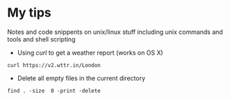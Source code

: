 # My tips

Notes and code snippents on unix/linux stuff including unix commands and tools and shell scripting

* Using _curl_ to get a weather report (works on OS X)

```{console}
curl https://v2.wttr.in/London
```

* Delete all empty files in the current directory

```{console}
find . -size  0 -print -delete
```


